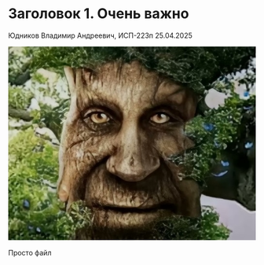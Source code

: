 # Заголовок 1. Очень важно
Юдников Владимир Андреевич, ИСП-223п
25.04.2025

![brbrbr](images/izo.jpg)

Просто файл

